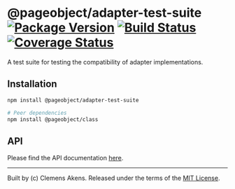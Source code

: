 # @pageobject/adapter-test-suite [![Package Version][badge-npm-image]][badge-npm-link] [![Build Status][badge-travis-image]][badge-travis-link] [![Coverage Status][badge-coveralls-image]][badge-coveralls-link]

A test suite for testing the compatibility of adapter implementations.

## Installation

```sh
npm install @pageobject/adapter-test-suite
```

```sh
# Peer dependencies
npm install @pageobject/class
```

## API

Please find the API documentation [here][repo-api-adapter-test-suite].

---

Built by (c) Clemens Akens. Released under the terms of the [MIT License][repo-license].

[badge-coveralls-image]: https://coveralls.io/repos/github/clebert/pageobject/badge.svg?branch=master
[badge-coveralls-link]: https://coveralls.io/github/clebert/pageobject?branch=master
[badge-npm-image]: https://img.shields.io/npm/v/@pageobject/predicates.svg
[badge-npm-link]: https://www.npmjs.com/package/@pageobject/predicates
[badge-travis-image]: https://travis-ci.org/clebert/pageobject.svg?branch=master
[badge-travis-link]: https://travis-ci.org/clebert/pageobject
[repo-api-adapter-test-suite]: https://pageobject.js.org/api/adapter-test-suite/
[repo-license]: https://github.com/clebert/pageobject/blob/master/LICENSE
